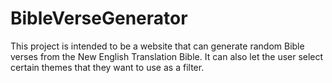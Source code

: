 # BibleVerseGenerator
This project is intended to be a website that can generate random Bible verses from the New English Translation Bible.
It can also let the user select certain themes that they want to use as a filter.
